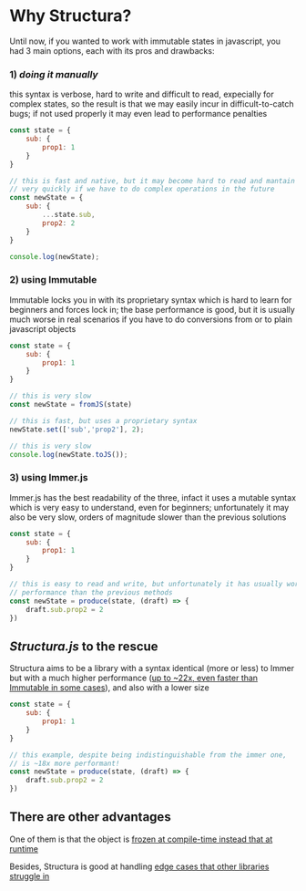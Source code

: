 # Why Structura?

Until now, if you wanted to work with immutable states in javascript, you had 3 main options, each with its pros and drawbacks:

### 1) *doing it manually*

this syntax is verbose, hard to write and difficult to read, expecially for complex states, so the result is that we may easily incur in difficult-to-catch bugs; if not used properly it may even lead to performance penalties

```javascript
const state = {
    sub: {
        prop1: 1
    }
}

// this is fast and native, but it may become hard to read and mantain
// very quickly if we have to do complex operations in the future
const newState = {
    sub: {
        ...state.sub,
        prop2: 2
    }
}

console.log(newState);
```

### 2) using Immutable

Immutable locks you in with its proprietary syntax which is hard to learn for beginners and forces lock in; the base performance is good, but it is usually much worse in real scenarios if you have to do conversions from or to plain javascript objects 

```javascript
const state = {
    sub: {
        prop1: 1
    }
}

// this is very slow
const newState = fromJS(state) 

// this is fast, but uses a proprietary syntax
newState.set(['sub','prop2'], 2); 

// this is very slow
console.log(newState.toJS()); 
```

### 3) using Immer.js

Immer.js has the best readability of the three, infact it uses a mutable syntax which is very easy to understand, even for beginners; unfortunately it may also be very slow, orders of magnitude slower than the previous solutions

```javascript
const state = {
    sub: {
        prop1: 1
    }
}

// this is easy to read and write, but unfortunately it has usually worse
// performance than the previous methods
const newState = produce(state, (draft) => {
    draft.sub.prop2 = 2
})
```

## *Structura.js* to the rescue

Structura aims to be a library with a syntax identical (more or less) to Immer but with a much higher performance ([up to ~22x, even faster than Immutable in some cases](./benchmarks.md)), and also with a lower size

```javascript
const state = {
    sub: {
        prop1: 1
    }
}

// this example, despite being indistinguishable from the immer one,
// is ~18x more performant!
const newState = produce(state, (draft) => {
    draft.sub.prop2 = 2
})
```
## There are other advantages

One of them is that the object is [frozen at compile-time instead that at runtime](./freezing.md)

Besides, Structura is good at handling [edge cases that other libraries struggle in](./edge-cases.md)
